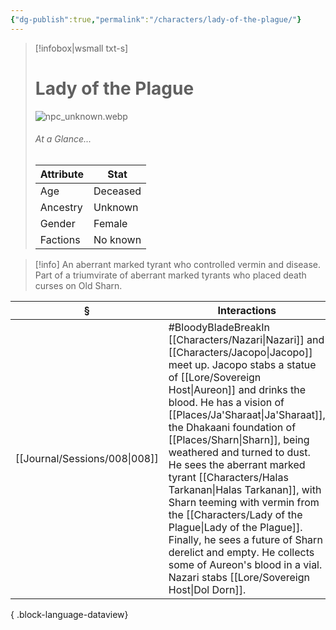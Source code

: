 ```yaml
---
{"dg-publish":true,"permalink":"/characters/lady-of-the-plague/"}
---
```


> [!infobox|wsmall txt-s]
> # Lady of the Plague
> ![npc_unknown.webp](/img/user/z_attachments/npc_unknown.webp) 
> ###### At a Glance...
> | Attribute | Stat |
> | ---- | ---- |
> | Age | Deceased |
> | Ancestry | Unknown |
> | Gender | Female |
> | Factions | No known |

>[!info] An aberrant marked tyrant who controlled vermin and disease. Part of a triumvirate of aberrant marked tyrants who placed death curses on Old Sharn.

| §                                | Interactions                                                                                                                                                                                                                                                                                                                                                                                                                                                                                                         |
| -------------------------------- | -------------------------------------------------------------------------------------------------------------------------------------------------------------------------------------------------------------------------------------------------------------------------------------------------------------------------------------------------------------------------------------------------------------------------------------------------------------------------------------------------------------------- |
| [[Journal/Sessions/008\|008]] | #BloodyBladeBreakIn [[Characters/Nazari\|Nazari]] and [[Characters/Jacopo\|Jacopo]] meet up. Jacopo stabs a statue of [[Lore/Sovereign Host\|Aureon]] and drinks the blood. He has a vision of [[Places/Ja'Sharaat\|Ja'Sharaat]], the Dhakaani foundation of [[Places/Sharn\|Sharn]], being weathered and turned to dust. He sees the aberrant marked tyrant [[Characters/Halas Tarkanan\|Halas Tarkanan]], with Sharn teeming with vermin from the [[Characters/Lady of the Plague\|Lady of the Plague]]. Finally, he sees a future of Sharn derelict and empty. He collects some of Aureon's blood in a vial. Nazari stabs [[Lore/Sovereign Host\|Dol Dorn]]. |

{ .block-language-dataview}